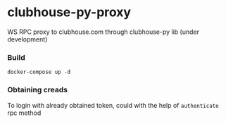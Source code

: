 # clubhouse-py-proxy
WS RPC proxy to clubhouse.com through clubhouse-py lib (under development)

### Build
`docker-compose up -d`

### Obtaining creads
To login with already obtained token, could with the help of `authenticate` rpc method
